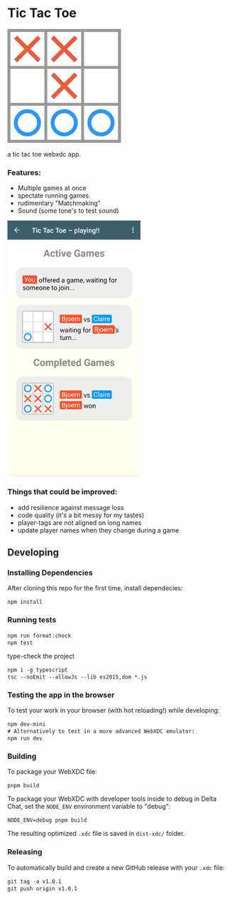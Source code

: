 # Tic Tac Toe

![icon](./public/icon.png)

a tic tac toe webxdc app.

### Features:

- Multiple games at once
- spectate running games
- rudimentary "Matchmaking"
- Sound (some tone's to test sound)

<img width=300 src="./screenshot.png" alt="screenshot" />

### Things that could be improved:

- add resilience against message loss
- code quality (it's a bit messy for my tastes)
- player-tags are not aligned on long names
- update player names when they change during a game

## Developing

### Installing Dependencies

After cloning this repo for the first time, install dependecies:

```
npm install
```

### Running tests

```
npm run format:check
npm test
```

type-check the project

```
npm i -g typescript
tsc --noEmit --allowJs --lib es2015,dom *.js
```

### Testing the app in the browser

To test your work in your browser (with hot reloading!) while developing:

```
npm dev-mini
# Alternatively to test in a more advanced WebXDC emulator:
npm run dev
```

### Building

To package your WebXDC file:

```
pnpm build
```

To package your WebXDC with developer tools inside to debug in Delta Chat, set the `NODE_ENV`
environment variable to "debug":

```
NODE_ENV=debug pnpm build
```

The resulting optimized `.xdc` file is saved in `dist-xdc/` folder.

### Releasing

To automatically build and create a new GitHub release with your `.xdc` file:

```
git tag -a v1.0.1
git push origin v1.0.1
```
